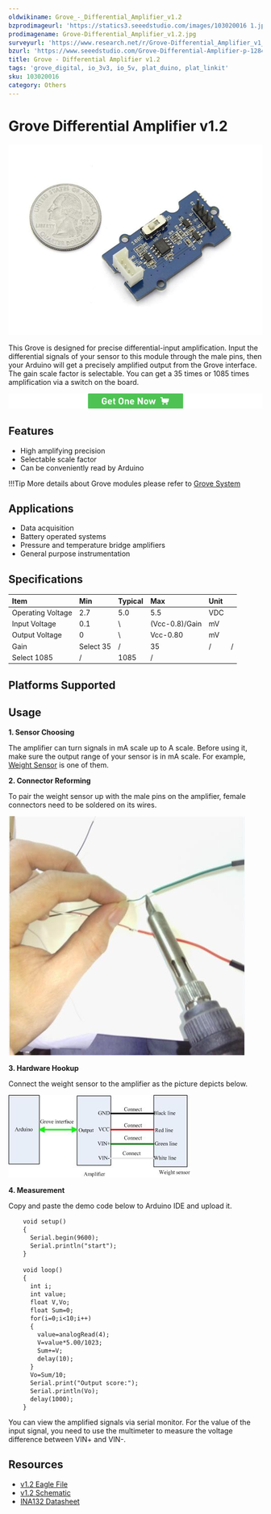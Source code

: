 ```yaml
---
oldwikiname: Grove_-_Differential_Amplifier_v1.2
bzprodimageurl: 'https://statics3.seeedstudio.com/images/103020016 1.jpg'
prodimagename: Grove-Differential_Amplifier_v1.2.jpg
surveyurl: 'https://www.research.net/r/Grove-Differential_Amplifier_v1_2'
bzurl: 'https://www.seeedstudio.com/Grove-Differential-Amplifier-p-1284.html'
title: Grove - Differential Amplifier v1.2
tags: 'grove_digital, io_3v3, io_5v, plat_duino, plat_linkit'
sku: 103020016
category: Others
---
```


# Grove Differential Amplifier v1.2

![](https://raw.githubusercontent.com/SeeedDocument/Grove-Differential_Amplifier_v1.2/master/img/Grove-Differential_Amplifier_v1.2.jpg)

This Grove is designed for precise differential-input amplification. Input the differential signals of your sensor to this module through the male pins, then your Arduino will get a precisely amplified output from the Grove interface. The gain scale factor is selectable. You can get a 35 times or 1085 times amplification via a switch on the board.

[![](https://raw.githubusercontent.com/SeeedDocument/common/master/Get_One_Now_Banner.png)](http://www.seeedstudio.com/Grove-Differential-Amplifier-p-1284.html)

## Features

* High amplifying precision
* Selectable scale factor
* Can be conveniently read by Arduino

!!!Tip More details about Grove modules please refer to [Grove System](http://wiki.seeed.cc/Grove_System/)

## Applications

* Data acquisition
* Battery operated systems
* Pressure and temperature bridge amplifiers
* General purpose instrumentation

## Specifications

|  Item |  Min |  Typical |  Max |  Unit |  |
| :--- | :--- | :--- | :--- | :--- | :--- |
|  Operating Voltage |  2.7 |  5.0 |  5.5 |  VDC |  |
|  Input Voltage |  0.1 |  \\ |  \(Vcc-0.8\)/Gain |  mV |  |
|  Output Voltage |  0 |  \\ |  Vcc-0.80 |  mV |  |
|  Gain |  Select 35 |  / |  35 |  / |  / |
|  Select 1085 |  / |  1085 |  / |  |  |

## Platforms Supported

## Usage

**1. Sensor Choosing**

The amplifier can turn signals in mA scale up to A scale. Before using it, make sure the output range of your sensor is in mA scale. For example, [Weight Sensor](/Weight_Sensor-Load_Cell-0-500g) is one of them.

**2. Connector Reforming**

To pair the weight sensor up with the male pins on the amplifier, female connectors need to be soldered on its wires.

![](https://raw.githubusercontent.com/SeeedDocument/Grove-Differential_Amplifier_v1.2/master/img/Solder.jpg)

**3. Hardware Hookup**

Connect the weight sensor to the amplifier as the picture depicts below.

![](https://raw.githubusercontent.com/SeeedDocument/Grove-Differential_Amplifier_v1.2/master/img/Connect5.jpg)

**4. Measurement**

Copy and paste the demo code below to Arduino IDE and upload it.

```text
    void setup()
    {
      Serial.begin(9600);
      Serial.println("start");
    }

    void loop()
    {
      int i;
      int value;
      float V,Vo;
      float Sum=0;
      for(i=0;i<10;i++)
      {
        value=analogRead(4);
        V=value*5.00/1023;
        Sum+=V;
        delay(10);
      }
      Vo=Sum/10;
      Serial.print("Output score:");
      Serial.println(Vo);
      delay(1000);
    }
```

You can view the amplified signals via serial monitor. For the value of the input signal, you need to use the multimeter to measure the voltage difference between VIN+ and VIN-.

## Resources

* [v1.2 Eagle File](https://raw.githubusercontent.com/SeeedDocument/Grove-Differential_Amplifier_v1.2/master/res/Grove-Differential_Amplifier_v1.2_eagle.zip)
* [v1.2 Schematic](https://raw.githubusercontent.com/SeeedDocument/Grove-Differential_Amplifier_v1.2/master/res/Grove-Differential_Amplifier_v1.2.pdf)
* [INA132 Datasheet](https://raw.githubusercontent.com/SeeedDocument/Grove-Differential_Amplifier_v1.2/master/res/Ina132.pdf)

